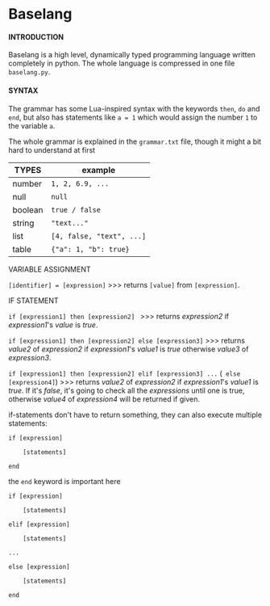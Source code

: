 # Baselang

#### INTRODUCTION

Baselang is a high level, dynamically typed programming language written completely in python. The whole language is
compressed in one file
`baselang.py`.

#### SYNTAX

The grammar has some Lua-inspired syntax with the keywords
`then`, `do` and `end`, but also has statements like `a = 1` which would assign the number `1` to the variable `a`.

The whole grammar is explained in the `grammar.txt` file, though it might a bit hard to understand at first

| TYPES   | example                   |
|---------|---------------------------|
| number  | `1, 2, 6.9, ...`          |
| null    | `null`                    |
| boolean | `true / false`            |
| string  | `"text..."`               |
| list    | `[4, false, "text", ...]` |
| table   | `{"a": 1, "b": true}`     |

VARIABLE ASSIGNMENT

`[identifier] = [expression]` >>>
returns `[value]` from `[expression]`.

IF STATEMENT

`if [expression1] then [expression2] ` >>>
returns _expression2_ if _expression1_'s _value_ is _true_.

`if [expression1] then [expression2] else [expression3]` >>>
returns _value2_ of _expression2_ if _expression1_'s _value1_
is _true_ otherwise _value3_ of _expression3_.

`if [expression1] then [expression2] elif [expression3] ...`
(` else [expression4]`) >>>
returns _value2_ of _expression2_ if _expression1_'s _value1_
is _true_. If it's _false_, it's going to check all the _expressions_
until one is true, otherwise _value4_ of _expression4_ will be returned
if given.

if-statements don't have to return something, they can also execute
multiple statements:
```
if [expression]

    [statements]
    
end
```
the `end` keyword is important here
```
if [expression]

    [statements]
    
elif [expression]

    [statements]

...

else [expression]

    [statements]
    
end
```
